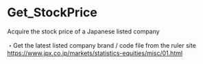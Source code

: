 # Get_StockPrice
Acquire the stock price of a Japanese listed company

・Get the latest listed company brand / code file from the ruler site <https://www.jpx.co.jp/markets/statistics-equities/misc/01.html>
